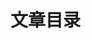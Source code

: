 # 文章目录

<!-- @include: ./js/list.md -->

<!-- @include: ./ts/list.md -->

<!-- @include: ./css/list.md -->

<!-- @include: ./vue/list.md -->

<!-- @include: ./vite/list.md -->

<!-- @include: ./node/list.md -->

<!-- @include: ./nginx/list.md -->

